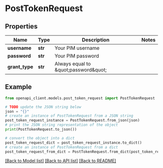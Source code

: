 # PostTokenRequest


## Properties

Name | Type | Description | Notes
------------ | ------------- | ------------- | -------------
**username** | **str** | Your PIM username | 
**password** | **str** | Your PIM password | 
**grant_type** | **str** | Always equal to \&quot;password\&quot; | 

## Example

```python
from openapi_client.models.post_token_request import PostTokenRequest

# TODO update the JSON string below
json = "{}"
# create an instance of PostTokenRequest from a JSON string
post_token_request_instance = PostTokenRequest.from_json(json)
# print the JSON string representation of the object
print(PostTokenRequest.to_json())

# convert the object into a dict
post_token_request_dict = post_token_request_instance.to_dict()
# create an instance of PostTokenRequest from a dict
post_token_request_from_dict = PostTokenRequest.from_dict(post_token_request_dict)
```
[[Back to Model list]](../README.md#documentation-for-models) [[Back to API list]](../README.md#documentation-for-api-endpoints) [[Back to README]](../README.md)


